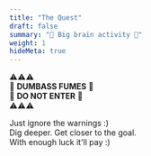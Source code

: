 ```yaml
---
title: "The Quest"
draft: false
summary: "🧠 Big brain activity 🧠"
weight: 1
hideMeta: true
---
```


:warning::warning::warning:  
:no_entry_sign: **DUMBASS FUMES** :no_entry_sign:  
:no_entry_sign: **DO NOT ENTER** :no_entry_sign:  
:warning::warning::warning:

Just ignore the warnings :)  
Dig deeper. Get closer to the goal.  
With enough luck it'll pay :)
